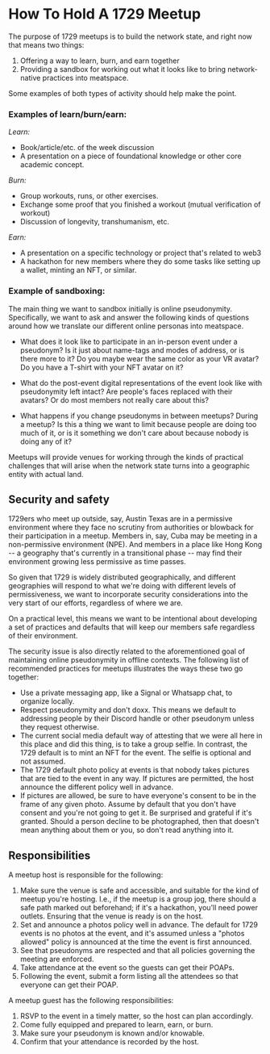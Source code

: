 # How To Hold A 1729 Meetup

The purpose of 1729 meetups is to build the network state, and right now that means two things:

1. Offering a way to learn, burn, and earn together
2. Providing a sandbox for working out what it looks like to bring network-native practices into meatspace.

Some examples of both types of activity should help make the point.

### Examples of learn/burn/earn:

*Learn:*
- Book/article/etc. of the week discussion
- A presentation on a piece of foundational knowledge or other core academic concept.

*Burn:*
- Group workouts, runs, or other exercises.
- Exchange some proof that you finished a workout (mutual verification of workout)
- Discussion of longevity, transhumanism, etc.

*Earn:*
- A presentation on a specific technology or project that's  related to web3
- A hackathon for new members where they do some tasks like setting up a wallet, minting an NFT, or similar.

### Example of sandboxing:

The main thing we want to sandbox initially is online pseudonymity. Specifically, we want to ask and answer the following kinds of questions around how we translate our different online personas into meatspace.

- What does it look like to participate in an in-person event under a pseudonym? Is it just about name-tags and modes of address, or is there more to it? Do you maybe wear the same color as your VR avatar? Do you have a T-shirt with your NFT avatar on it?

- What do the post-event digital representations of the event look like with pseudonymity left intact? Are people's faces replaced with their avatars? Or do most members not really care about this?

- What happens if you change pseudonyms in between meetups? During a meetup? Is this a thing we want to limit because people are doing too much of it, or is it something we don't care about because nobody is doing any of it?

Meetups will provide venues for working through the kinds of practical challenges that will arise when the network state turns into a geographic entity with actual land.

## Security and safety

1729ers who meet up outside, say, Austin Texas are in a permissive environment where they face no scrutiny from authorities or blowback for their participation in a meetup. Members in, say, Cuba may be meeting in a non-permissive environment (NPE). And members in a place like Hong Kong -- a geography that's currently in a transitional phase -- may find their environment growing less permissive as time passes.

So given that 1729 is widely distributed geographically, and different geographies will respond to what we're doing with different levels of permissiveness, we want to incorporate security considerations into the very start of our efforts, regardless of where we are.

On a practical level, this means we want to be intentional about developing a set of practices and defaults that will keep our members safe regardless of their environment. 

The security issue is also directly related to the aforementioned goal of maintaining online pseudonymity in offline contexts. The following list of recommended practices for meetups illustrates the ways these two go together:

- Use a private messaging app, like a Signal or Whatsapp chat, to organize locally.
- Respect pseudonymity and don't doxx. This means we default to addressing people by their Discord handle or other pseudonym unless they request otherwise.
- The current social media default way of attesting that we were all here in this place and did this thing, is to take a group selfie. In contrast, the 1729 default is to mint an NFT for the event. The selfie is optional and not assumed.
- The 1729 default photo policy at events is that nobody takes pictures that are tied to the event in any way. If pictures are permitted, the host announce the different policy well in advance.
- If pictures are allowed, be sure to have everyone's consent to be in the frame of any given photo. Assume by default that you don't have consent and you're not going to get it. Be surprised and grateful if it's granted. Should a person decline to be photographed, then that doesn't mean anything about them or you, so don't read anything into it. 

## Responsibilities

A meetup host is responsible for the following:

1. Make sure the venue is safe and accessible, and suitable for the kind of meetup you're hosting. I.e., if the meetup is a group jog, there should a safe path marked out beforehand; if it's a hackathon, you'll need power outlets. Ensuring that the venue is ready is on the host.
2. Set and announce a photos policy well in advance. The default for 1729 events is no photos at the event, and it's assumed unless a "photos allowed" policy is announced at the time the event is first announced.
3. See that pseudonyms are respected and that all policies governing the meeting are enforced.
4. Take attendance at the event so the guests can get their POAPs.
5. Following the event, submit a form listing all the attendees so that everyone can get their POAP.

A meetup guest has the following responsibilities:

1. RSVP to the event in a timely matter, so the host can plan accordingly.
2. Come fully equipped and prepared to learn, earn, or burn.
3. Make sure your pseudonym is known and/or knowable. 
4. Confirm that your attendance is recorded by the host.

